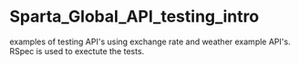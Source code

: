 # Sparta_Global_API_testing_intro

examples of testing API's using exchange rate and weather example API's. RSpec is used to exectute the tests.
